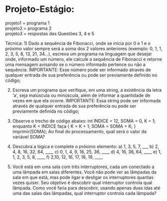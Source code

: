 # Projeto-Estágio:

projeto1 = programa 1	                                                                                                                                                               
projeto2 = programa 2                                                                                                                                                                  
projeto3 =  respostas das Questões 3, 4 e 5                                                                                                                                                


Técnica:  1) Dado a sequência de Fibonacci, onde se inicia por 0 e 1 e o próximo valor sempre será a soma dos 2 valores anteriores (exemplo: 0, 1, 1, 2, 3, 5, 8, 13, 21, 34...), escreva um programa na linguagem que desejar onde, informado um número, ele calcule a sequência de Fibonacci e retorne uma mensagem avisando se o número informado pertence ou não a sequência.   IMPORTANTE: Esse número pode ser informado através de qualquer entrada de sua preferência ou pode ser previamente definido no código;  

2) Escreva um programa que verifique, em uma string, a existência da letra ‘a’, seja maiúscula ou minúscula, além de informar a quantidade de vezes em que ela ocorre.   IMPORTANTE: Essa string pode ser informada através de qualquer entrada de sua preferência ou pode ser previamente definida no código;

3) Observe o trecho de código abaixo: int INDICE = 12, SOMA = 0, K = 1; enquanto K < INDICE faça { K = K + 1; SOMA = SOMA + K; } imprimir(SOMA);   Ao final do processamento, qual será o valor da variável SOMA?

4) Descubra a lógica e complete o próximo elemento:
   a) 1, 3, 5, 7, ___
   b) 2, 4, 8, 16, 32, 64, ____
   c) 0, 1, 4, 9, 16, 25, 36, ____
   d) 4, 16, 36, 64, ____
   e) 1, 1, 2, 3, 5, 8, ____
   f) 2,10, 12, 16, 17, 18, 19, ____

6) Você está em uma sala com três interruptores, cada um conectado a uma lâmpada em salas diferentes. Você não pode ver as lâmpadas da sala em que está, mas pode ligar e desligar os interruptores quantas vezes quiser. Seu objetivo é descobrir qual interruptor controla qual lâmpada. Como você faria para descobrir, usando apenas duas idas até uma das salas das lâmpadas, qual interruptor controla cada lâmpada?
